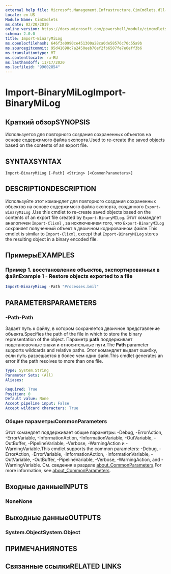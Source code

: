 ```yaml
---
external help file: Microsoft.Management.Infrastructure.CimCmdlets.dll-Help.xml
Locale: en-US
Module Name: CimCmdlets
ms.date: 02/20/2019
online version: https://docs.microsoft.com/powershell/module/cimcmdlets/import-binarymilog?WT.mc_id=ps-gethelp
schema: 2.0.0
title: Import-BinaryMiLog
ms.openlocfilehash: 646f3e0990ce451300a28ca0de58576c70c55a9b
ms.sourcegitcommit: 95d41698c7a2450eeb70ef2fb6507fe7e6eff3b6
ms.translationtype: MT
ms.contentlocale: ru-RU
ms.lasthandoff: 11/17/2020
ms.locfileid: "99602854"
---
```

# <span data-ttu-id="8774b-102">Import-BinaryMiLog</span><span class="sxs-lookup"><span data-stu-id="8774b-102">Import-BinaryMiLog</span></span>

## <span data-ttu-id="8774b-103">Краткий обзор</span><span class="sxs-lookup"><span data-stu-id="8774b-103">SYNOPSIS</span></span>
<span data-ttu-id="8774b-104">Используется для повторного создания сохраненных объектов на основе содержимого файла экспорта.</span><span class="sxs-lookup"><span data-stu-id="8774b-104">Used to re-create the saved objects based on the contents of an export file.</span></span>

## <span data-ttu-id="8774b-105">SYNTAX</span><span class="sxs-lookup"><span data-stu-id="8774b-105">SYNTAX</span></span>

```
Import-BinaryMiLog [-Path] <String> [<CommonParameters>]
```

## <span data-ttu-id="8774b-106">DESCRIPTION</span><span class="sxs-lookup"><span data-stu-id="8774b-106">DESCRIPTION</span></span>

<span data-ttu-id="8774b-107">Используйте этот командлет для повторного создания сохраненных объектов на основе содержимого файла экспорта, созданного `Export-BinaryMILog` .</span><span class="sxs-lookup"><span data-stu-id="8774b-107">Use this cmdlet to re-create saved objects based on the contents of an export file created by `Export-BinaryMILog`.</span></span> <span data-ttu-id="8774b-108">Этот командлет аналогичен `Import-Clixml` , за исключением того, что `Export-BinaryMILog` сохраняет полученный объект в двоичном кодированном файле.</span><span class="sxs-lookup"><span data-stu-id="8774b-108">This cmdlet is similar to `Import-Clixml`, except that `Export-BinaryMILog` stores the resulting object in a binary encoded file.</span></span>

## <span data-ttu-id="8774b-109">Примеры</span><span class="sxs-lookup"><span data-stu-id="8774b-109">EXAMPLES</span></span>

### <span data-ttu-id="8774b-110">Пример 1. восстановление объектов, экспортированных в файл</span><span class="sxs-lookup"><span data-stu-id="8774b-110">Example 1 - Restore objects exported to a file</span></span>

```powershell
Import-BinaryMiLog -Path "Processes.bmil"
```

## <span data-ttu-id="8774b-111">PARAMETERS</span><span class="sxs-lookup"><span data-stu-id="8774b-111">PARAMETERS</span></span>

### <span data-ttu-id="8774b-112">-Path</span><span class="sxs-lookup"><span data-stu-id="8774b-112">-Path</span></span>

<span data-ttu-id="8774b-113">Задает путь к файлу, в котором сохраняется двоичное представление объекта.</span><span class="sxs-lookup"><span data-stu-id="8774b-113">Specifies the path of the file in which to store the binary representation of the object.</span></span> <span data-ttu-id="8774b-114">Параметр **path** поддерживает подстановочные знаки и относительные пути.</span><span class="sxs-lookup"><span data-stu-id="8774b-114">The **Path** parameter supports wildcards and relative paths.</span></span> <span data-ttu-id="8774b-115">Этот командлет выдает ошибку, если путь разрешается в более чем один файл.</span><span class="sxs-lookup"><span data-stu-id="8774b-115">This cmdlet generates an error if the path resolves to more than one file.</span></span>

```yaml
Type: System.String
Parameter Sets: (All)
Aliases:

Required: True
Position: 0
Default value: None
Accept pipeline input: False
Accept wildcard characters: True
```

### <span data-ttu-id="8774b-116">Общие параметры</span><span class="sxs-lookup"><span data-stu-id="8774b-116">CommonParameters</span></span>
<span data-ttu-id="8774b-117">Этот командлет поддерживает общие параметры: -Debug, -ErrorAction, -ErrorVariable, -InformationAction, -InformationVariable, -OutVariable, -OutBuffer, -PipelineVariable, -Verbose, -WarningAction и -WarningVariable.</span><span class="sxs-lookup"><span data-stu-id="8774b-117">This cmdlet supports the common parameters: -Debug, -ErrorAction, -ErrorVariable, -InformationAction, -InformationVariable, -OutVariable, -OutBuffer, -PipelineVariable, -Verbose, -WarningAction, and -WarningVariable.</span></span> <span data-ttu-id="8774b-118">См. сведения в разделе [about_CommonParameters](https://go.microsoft.com/fwlink/?LinkID=113216).</span><span class="sxs-lookup"><span data-stu-id="8774b-118">For more information, see [about_CommonParameters](https://go.microsoft.com/fwlink/?LinkID=113216).</span></span>

## <span data-ttu-id="8774b-119">Входные данные</span><span class="sxs-lookup"><span data-stu-id="8774b-119">INPUTS</span></span>

### <span data-ttu-id="8774b-120">None</span><span class="sxs-lookup"><span data-stu-id="8774b-120">None</span></span>

## <span data-ttu-id="8774b-121">Выходные данные</span><span class="sxs-lookup"><span data-stu-id="8774b-121">OUTPUTS</span></span>

### <span data-ttu-id="8774b-122">System.Object</span><span class="sxs-lookup"><span data-stu-id="8774b-122">System.Object</span></span>

## <span data-ttu-id="8774b-123">ПРИМЕЧАНИЯ</span><span class="sxs-lookup"><span data-stu-id="8774b-123">NOTES</span></span>

## <span data-ttu-id="8774b-124">Связанные ссылки</span><span class="sxs-lookup"><span data-stu-id="8774b-124">RELATED LINKS</span></span>
